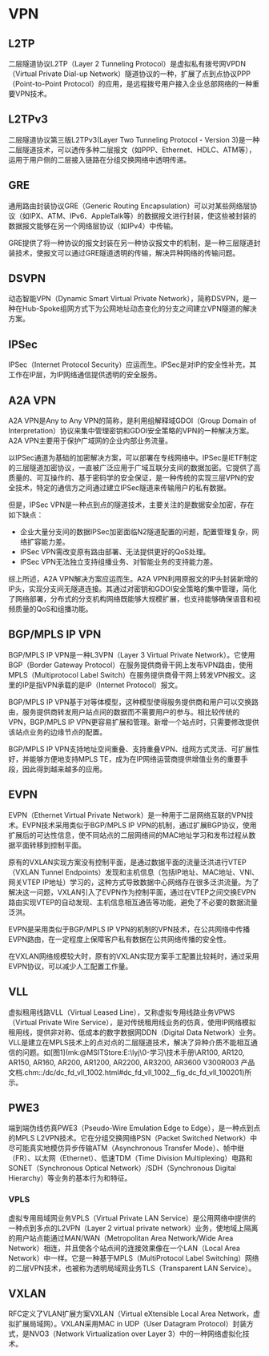 # VPN

## L2TP

二层隧道协议L2TP（Layer 2 Tunneling Protocol）是虚拟私有拨号网VPDN（Virtual Private Dial-up Network）隧道协议的一种，扩展了点到点协议PPP（Point-to-Point Protocol）的应用，是远程拨号用户接入企业总部网络的一种重要VPN技术。

## L2TPv3

二层隧道协议第三版L2TPv3(Layer Two Tunneling Protocol - Version 3)是一种二层隧道技术，可以透传多种二层报文（如PPP、Ethernet、HDLC、ATM等），运用于用户侧的二层接入链路在分组交换网络中透明传递。

## GRE

通用路由封装协议GRE（Generic Routing Encapsulation）可以对某些网络层协议（如IPX、ATM、IPv6、AppleTalk等）的数据报文进行封装，使这些被封装的数据报文能够在另一个网络层协议（如IPv4）中传输。

GRE提供了将一种协议的报文封装在另一种协议报文中的机制，是一种三层隧道封装技术，使报文可以通过GRE隧道透明的传输，解决异种网络的传输问题。

## DSVPN

动态智能VPN（Dynamic Smart Virtual Private Network），简称DSVPN，是一种在Hub-Spoke组网方式下为公网地址动态变化的分支之间建立VPN隧道的解决方案。

## IPSec

IPSec（Internet Protocol Security）应运而生。IPSec是对IP的安全性补充，其工作在IP层，为IP网络通信提供透明的安全服务。

## A2A VPN

A2A VPN是Any to Any VPN的简称，是利用组解释域GDOI（Group Domain of Interpretation）协议来集中管理密钥和GDOI安全策略的VPN的一种解决方案。A2A VPN主要用于保护广域网的企业内部业务流量。

以IPSec通道为基础的加密解决方案，可以部署在专线网络中。IPSec是IETF制定的三层隧道加密协议，一直被广泛应用于广域互联分支间的数据加密。它提供了高质量的、可互操作的、基于密码学的安全保证，是一种传统的实现三层VPN的安全技术，特定的通信方之间通过建立IPSec隧道来传输用户的私有数据。

但是，IPSec VPN是一种点到点的隧道技术，主要关注的是数据安全加密，存在如下缺点：

- 企业大量分支间的数据IPSec加密面临N2隧道配置的问题，配置管理复杂，网络扩容能力差。
- IPSec VPN需改变原有路由部署、无法提供更好的QoS处理。
- IPSec VPN无法独立支持组播业务、对智能业务的支持能力差。

综上所述，A2A VPN解决方案应运而生。A2A VPN利用原报文的IP头封装新增的IP头，实现分支间无隧道连接。其通过对密钥和GDOI安全策略的集中管理，简化了网络部署，分布式的分支机构网络既能够大规模扩展，也支持能够确保语音和视频质量的QoS和组播功能。

## BGP/MPLS IP VPN

BGP/MPLS IP VPN是一种L3VPN（Layer 3 Virtual Private Network）。它使用BGP（Border Gateway Protocol）在服务提供商骨干网上发布VPN路由，使用MPLS（Multiprotocol Label Switch）在服务提供商骨干网上转发VPN报文。这里的IP是指VPN承载的是IP（Internet Protocol）报文。

BGP/MPLS IP VPN基于对等体模型，这种模型使得服务提供商和用户可以交换路由，服务提供商转发用户站点间的数据而不需要用户的参与。相比较传统的VPN，BGP/MPLS IP VPN更容易扩展和管理。新增一个站点时，只需要修改提供该站点业务的边缘节点的配置。

BGP/MPLS IP VPN支持地址空间重叠、支持重叠VPN、组网方式灵活、可扩展性好，并能够方便地支持MPLS TE，成为在IP网络运营商提供增值业务的重要手段，因此得到越来越多的应用。

## EVPN

EVPN（Ethernet Virtual Private Network）是一种用于二层网络互联的VPN技术。EVPN技术采用类似于BGP/MPLS IP VPN的机制，通过扩展BGP协议，使用扩展后的可达性信息，使不同站点的二层网络间的MAC地址学习和发布过程从数据平面转移到控制平面。

原有的VXLAN实现方案没有控制平面，是通过数据平面的流量泛洪进行VTEP（VXLAN Tunnel Endpoints）发现和主机信息（包括IP地址、MAC地址、VNI、网关VTEP IP地址）学习的，这种方式导致数据中心网络存在很多泛洪流量。为了解决这一问题，VXLAN引入了EVPN作为控制平面，通过在VTEP之间交换EVPN路由实现VTEP的自动发现、主机信息相互通告等功能，避免了不必要的数据流量泛洪。

EVPN是采用类似于BGP/MPLS IP VPN的机制的VPN技术，在公共网络中传播EVPN路由，在一定程度上保障客户私有数据在公共网络传播的安全性。

在VXLAN网络规模较大时，原有的VXLAN实现方案手工配置比较耗时，通过采用EVPN协议，可以减少人工配置工作量。

## VLL

虚拟租用线路VLL（Virtual Leased Line），又称虚拟专用线路业务VPWS（Virtual Private Wire Service），是对传统租用线业务的仿真，使用IP网络模拟租用线，提供非对称、低成本的数字数据网DDN（Digital Data Network）业务。VLL是建立在MPLS技术上的点对点的二层隧道技术，解决了异种介质不能相互通信的问题。如[图1](mk:@MSITStore:E:\lyj\0-学习\技术手册\AR100, AR120, AR150, AR160, AR200, AR1200, AR2200, AR3200, AR3600 V300R003 产品文档.chm::/dc/dc_fd_vll_1002.html#dc_fd_vll_1002__fig_dc_fd_vll_100201)所示。

## PWE3

端到端伪线仿真PWE3（Pseudo-Wire Emulation Edge to Edge），是一种点到点的MPLS L2VPN技术。它在分组交换网络PSN（Packet Switched Network）中尽可能真实地模仿异步传输ATM（Asynchronous Transfer Mode）、帧中继（FR）、以太网（Ethernet）、低速TDM（Time Division Multiplexing）电路和SONET（Synchronous Optical Network）/SDH（Synchronous Digital Hierarchy）等业务的基本行为和特征。

### VPLS

虚拟专用局域网业务VPLS（Virtual Private LAN Service）是公用网络中提供的一种点到多点的L2VPN（Layer 2 virtual private network）业务，使地域上隔离的用户站点能通过MAN/WAN（Metropolitan Area Network/Wide Area Network）相连，并且使各个站点间的连接效果像在一个LAN（Local Area Network）中一样。它是一种基于MPLS（MultiProtocol Label Switching）网络的二层VPN技术，也被称为透明局域网业务TLS（Transparent LAN Service）。

## VXLAN

RFC定义了VLAN扩展方案VXLAN（Virtual eXtensible Local Area Network，虚拟扩展局域网）。VXLAN采用MAC in UDP（User Datagram Protocol）封装方式，是NVO3（Network Virtualization over Layer 3）中的一种网络虚拟化技术。

